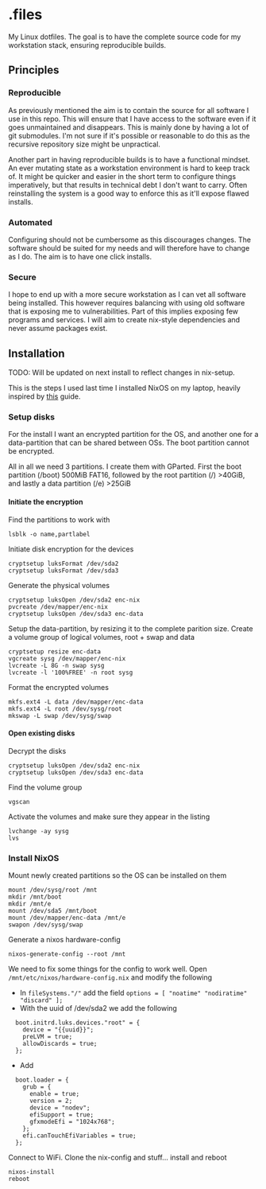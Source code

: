 # .files
My Linux dotfiles.
The goal is to have the complete source code for my workstation stack,
ensuring reproducible builds.

## Principles
### Reproducible
As previously mentioned the aim is to contain the source for all software I use in this repo.
This will ensure that I have access to the software even if it goes unmaintained and disappears.
This is mainly done by having a lot of git submodules.
I'm not sure if it's possible or reasonable to do this as the recursive repository size might be unpractical.

Another part in having reproducible builds is to have a functional mindset.
An ever mutating state as a workstation environment is hard to keep track of.
It might be quicker and easier in the short term to configure things imperatively,
but that results in technical debt I don't want to carry.
Often reinstalling the system is a good way to enforce this as it'll expose flawed installs.

### Automated
Configuring should not be cumbersome as this discourages changes.
The software should be suited for my needs and will therefore have to change as I do.
The aim is to have one click installs.

### Secure
I hope to end up with a more secure workstation as I can vet all software being installed.
This however requires balancing with using old software that is exposing me to vulnerabilities.
Part of this implies exposing few programs and services.
I will aim to create nix-style dependencies and never assume packages exist.

## Installation
TODO: Will be updated on next install to reflect changes in nix-setup.

This is the steps I used last time I installed NixOS on my laptop,
heavily inspired by [this](https://gist.github.com/martijnvermaat/76f2e24d0239470dd71050358b4d5134) guide.

### Setup disks
For the install I want an encrypted partition for the OS,
and another one for a data-partition that can be shared between OSs.
The boot partition cannot be encrypted.

All in all we need 3 partitions. I create them with GParted.
First the boot partition (/boot) 500MiB FAT16,
followed by the root partition (/) >40GiB,
and lastly a data partition (/e) >25GiB

#### Initiate the encryption
Find the partitions to work with

    lsblk -o name,partlabel

Initiate disk encryption for the devices

    cryptsetup luksFormat /dev/sda2
    cryptsetup luksFormat /dev/sda3

Generate the physical volumes

    cryptsetup luksOpen /dev/sda2 enc-nix
    pvcreate /dev/mapper/enc-nix
    cryptsetup luksOpen /dev/sda3 enc-data

Setup the data-partition, by resizing it to the complete parition size.
Create a volume group of logical volumes, root + swap and data

    cryptsetup resize enc-data
    vgcreate sysg /dev/mapper/enc-nix
    lvcreate -L 8G -n swap sysg
    lvcreate -l '100%FREE' -n root sysg

Format the encrypted volumes

    mkfs.ext4 -L data /dev/mapper/enc-data
    mkfs.ext4 -L root /dev/sysg/root
    mkswap -L swap /dev/sysg/swap

#### Open existing disks

Decrypt the disks

    cryptsetup luksOpen /dev/sda2 enc-nix
    cryptsetup luksOpen /dev/sda3 enc-data

Find the volume group

    vgscan

Activate the volumes and make sure they appear in the listing

    lvchange -ay sysg
    lvs

### Install NixOS

Mount newly created partitions so the OS can be installed on them

    mount /dev/sysg/root /mnt
    mkdir /mnt/boot
    mkdir /mnt/e
    mount /dev/sda5 /mnt/boot
    mount /dev/mapper/enc-data /mnt/e
    swapon /dev/sysg/swap

Generate a nixos hardware-config

    nixos-generate-config --root /mnt

We need to fix some things for the config to work well.
Open `/mnt/etc/nixos/hardware-config.nix` and modify the following

* In `fileSystems."/"` add the field `options = [ "noatime" "nodiratime" "discard" ];`
* With the uuid of /dev/sda2 we add the following
```
  boot.initrd.luks.devices."root" = {
    device = "{{uuid}}";
    preLVM = true;
    allowDiscards = true;
  };
```
* Add
```
  boot.loader = {
    grub = {
      enable = true;
      version = 2;
      device = "nodev";
      efiSupport = true; 
      gfxmodeEfi = "1024x768";
    };
    efi.canTouchEfiVariables = true;
  };
```

Connect to WiFi. Clone the nix-config and stuff...
install and reboot

    nixos-install
    reboot
